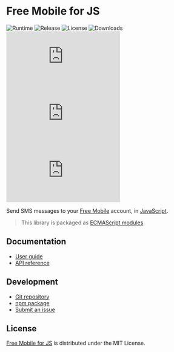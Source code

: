 # Free Mobile for JS
![Runtime](https://badgen.net/npm/node/@cedx/free-mobile) ![Release](https://badgen.net/npm/v/@cedx/free-mobile) ![License](https://badgen.net/npm/license/@cedx/free-mobile) ![Downloads](https://badgen.net/npm/dt/@cedx/free-mobile) ![Dependencies](https://badgen.net/david/dep/cedx/free-mobile.js) ![Coverage](https://badgen.net/coveralls/c/github/cedx/free-mobile.js) ![Build](https://badgen.net/github/checks/cedx/free-mobile.js)

Send SMS messages to your [Free Mobile](http://mobile.free.fr) account,
in [JavaScript](https://developer.mozilla.org/en-US/docs/Web/JavaScript).

> This library is packaged as [ECMAScript modules](https://nodejs.org/api/esm.html).

## Documentation
- [User guide](https://docs.belin.io/free-mobile.js)
- [API reference](https://api.belin.io/free-mobile.js)

## Development
- [Git repository](https://git.belin.io/cedx/free-mobile.js)
- [npm package](https://www.npmjs.com/package/@cedx/free-mobile)
- [Submit an issue](https://git.belin.io/cedx/free-mobile.js/issues)

## License
[Free Mobile for JS](https://docs.belin.io/free-mobile.js) is distributed under the MIT License.
